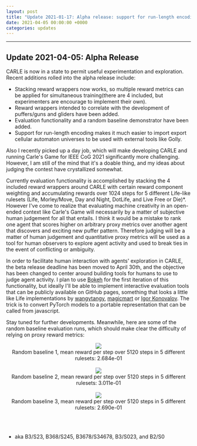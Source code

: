 ```yaml
---
layout: post
title: "Update 2021-01-17: Alpha release: support for run-length encoding, stacked reward wrappers, and more." 
date: 2021-04-05 00:00:00 +0000
categories: updates
---
```


------
## Update 2021-04-05: Alpha Release

CARLE is now in a state to permit useful experimentation and exploration. Recent additions rolled into the alpha release include:

* Stacking reward wrappers now works, so multiple reward metrics can be applied for simultaneous training(there are 4 included, but experimenters are encourage to implement their own).
* Reward wrappers intended to correlate with the development of puffers/guns and gliders have been added.
* Evaluation functionality and a random baseline demonstrator have been added. 
* Support for run-length encoding makes it much easier to import export cellular automaton universes to be used with external tools like Golly. 

Also I recently picked up a day job, which will make developing CARLE and running Carle's Game for IEEE CoG 2021 significantly more challenging. However, I am still of the mind that it's a doable thing, and my ideas about judging the contest have crystallized somewhat.

Currently evaluation functionality is accomplished by stacking the 4 included reward wrappers around CARLE with certain reward component weighting and accumulating rewards over 1024 steps for 5 different Life-like rulesets (Life, Morley/Move, Day and Night, DotLife, and Live Free or Die)\*. However I've come to realize that evaluating machine creativity in an open-ended context like Carle's Game will necessarily by a matter of subjective human judgement for all that entails. I think it would be a mistake to rank one agent that scores higher on arbitrary proxy metrics over another agent that discovers and exciting new puffer pattern. Therefore judging will be a matter of human judgement and quantitative proxy metrics will be used as a tool for human observers to explore agent activity and used to break ties in the event of conflicting or ambiguity. 

In order to facilitate human interaction with agents' exploration in CARLE, the beta release deadline has been moved to April 30th, and the objective has been changed to center around building tools for humans to use to judge agent activity. I plan to use [Bokeh](https://bokeh.org/) for the first iteration of this functionality, but ideally I'll be able to implement interactive evaluation tools that can be publicly available on GitHub pages, something that looks a little like Life implementations by [wangytangy](https://wangytangy.github.io/Conway-Game-of-Life/), [magicmart](https://magicmart.github.io/Game-of-Life/) or [Igor Konovalov](https://igorkonovalov.github.io/projects/2017/01/04/Game_of_life.html). The trick is to convert PyTorch models to a portable representation that can be called from javascript. 

Stay tuned for further developments. Meanwhile, here are some of the random baseline evaluation runs, which should make clear the difficulty of relying on proxy reward metrics:

<div align="center">
<img src="/carle/assets/random_baseline_1.png">
<br>
Random baseline 1, mean reward per step over 5120 steps in 5 different rulesets: 2.684e-01
<br><br>
<img src="/carle/assets/random_baseline_2.png">
<br>
Random baseline 2, mean reward per step over 5120 steps in 5 different rulesets: 3.011e-01
<br><br>
<img src="/carle/assets/random_baseline_3.png">
<br>
Random baseline 3, mean reward per step over 5120 steps in 5 different rulesets: 2.690e-01  
</div>

<br><br>

* aka B3/S23, B368/S245, B3678/S34678, B3/S023, and B2/S0



